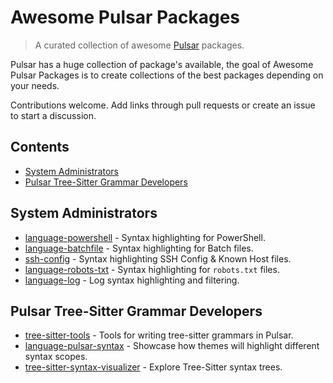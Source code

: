 <!--lint disable awesome-badge awesome-git-repo-age-->
# Awesome Pulsar Packages

> A curated collection of awesome [Pulsar](https://github.com/pulsar-edit/pulsar) packages.

Pulsar has a huge collection of package's available, the goal of Awesome Pulsar Packages is to create collections of the best packages depending on your needs.

Contributions welcome. Add links through pull requests or create an issue to start a discussion.

## Contents

- [System Administrators](#system-administrators)
- [Pulsar Tree-Sitter Grammar Developers](#pulsar-tree-sitter-grammar-developers)

## System Administrators

- [language-powershell](https://web.pulsar-edit.dev/packages/language-powershell) - Syntax highlighting for PowerShell.
- [language-batchfile](https://web.pulsar-edit.dev/packages/language-batchfile) - Syntax highlighting for Batch files.
- [ssh-config](https://web.pulsar-edit.dev/packages/ssh-config) - Syntax highlighting SSH Config & Known Host files.
- [language-robots-txt](https://web.pulsar-edit.dev/packages/language-robots-txt) - Syntax highlighting for `robots.txt` files.
- [language-log](https://web.pulsar-edit.dev/packages/language-log) - Log syntax highlighting and filtering.

## Pulsar Tree-Sitter Grammar Developers

- [tree-sitter-tools](https://web.pulsar-edit.dev/packages/tree-sitter-tools) - Tools for writing tree-sitter grammars in Pulsar.
- [language-pulsar-syntax](https://web.pulsar-edit.dev/packages/language-pulsar-syntax) - Showcase how themes will highlight different syntax scopes.
- [tree-sitter-syntax-visualizer](https://web.pulsar-edit.dev/packages/tree-sitter-syntax-visualizer) - Explore Tree-Sitter syntax trees.
